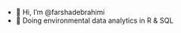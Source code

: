 - 👋 Hi, I’m @farshadebrahimi
- 🌱 Doing environmental data analytics in R & SQL

<!---
farshadebrahimi/farshadebrahimi is a ✨ special ✨ repository because its `README.md` (this file) appears on your GitHub profile.
You can click the Preview link to take a look at your changes.
--->
